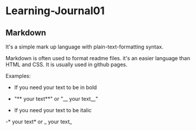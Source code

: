 # Learning-Journal01

## Markdown 

It's a simple mark up language with plain-text-formatting syntax.

Markdown is often used to format readme files. it's an easier language than HTML and CSS. It is usually used in github pages.

Examples:

- If you need your text to be in bold 

- "** your text**" or "__ your text__"

- If you need your text to be italic

-* your text* or  _ your text_
